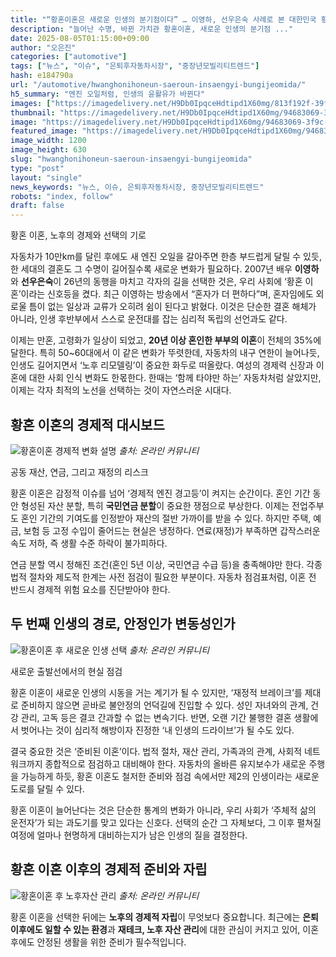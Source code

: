 ```yaml
---
title: "“황혼이혼은 새로운 인생의 분기점이다” … 이영하, 선우은숙 사례로 본 대한민국 황혼이혼, 시대가 변했다"
description: "늘어난 수명, 바뀐 가치관 황혼이혼, 새로운 인생의 분기점 ..."
date: 2025-08-05T01:15:00+09:00
author: "오은진"
categories: ["automotive"]
tags: ["뉴스", "이슈", "은퇴후자동차시장", "중장년모빌리티트렌드"]
hash: e184790a
url: "/automotive/hwanghonihoneun-saeroun-insaengyi-bungijeomida/"
h5_summary: "엔진 오일처럼, 인생의 윤활유가 바뀐다"
images: ["https://imagedelivery.net/H9Db0IpqceHdtipd1X60mg/813f192f-39fc-49ff-4b03-219b75770600/public", "https://imagedelivery.net/H9Db0IpqceHdtipd1X60mg/3122bd3f-29ee-43cb-2a58-074803c20a00/public", "https://imagedelivery.net/H9Db0IpqceHdtipd1X60mg/94683069-3f9c-4549-562c-c20594794d00/public", "https://imagedelivery.net/H9Db0IpqceHdtipd1X60mg/04fd852d-67e5-4700-d203-289fab96e900/public"]
thumbnail: "https://imagedelivery.net/H9Db0IpqceHdtipd1X60mg/94683069-3f9c-4549-562c-c20594794d00/public"
image: "https://imagedelivery.net/H9Db0IpqceHdtipd1X60mg/94683069-3f9c-4549-562c-c20594794d00/public"
featured_image: "https://imagedelivery.net/H9Db0IpqceHdtipd1X60mg/94683069-3f9c-4549-562c-c20594794d00/public"
image_width: 1200
image_height: 630
slug: "hwanghonihoneun-saeroun-insaengyi-bungijeomida"
type: "post"
layout: "single"
news_keywords: "뉴스, 이슈, 은퇴후자동차시장, 중장년모빌리티트렌드"
robots: "index, follow"
draft: false
---
```


황혼 이혼, 노후의 경제와 선택의 기로

자동차가 10만km를 달린 후에도 새 엔진 오일을 갈아주면 한층 부드럽게 달릴 수 있듯, 한 세대의 결혼도 그 수명이 길어질수록 새로운 변화가 필요하다. 2007년 배우 **이영하**와 **선우은숙**이 26년의 동행을 마치고 각자의 길을 선택한 것은, 우리 사회에 ‘황혼 이혼’이라는 신호등을 켰다. 최근 이영하는 방송에서 “혼자가 더 편하다”며, 혼자임에도 외로울 틈이 없는 일상과 교류가 오히려 쉼이 된다고 밝혔다. 이것은 단순한 결혼 해체가 아니라, 인생 후반부에서 스스로 운전대를 잡는 심리적 독립의 선언과도 같다.

이제는 만혼, 고령화가 일상이 되었고, **20년 이상 혼인한 부부의 이혼**이 전체의 35%에 달한다. 특히 50~60대에서 이 같은 변화가 뚜렷한데, 자동차의 내구 연한이 늘어나듯, 인생도 길어지면서 ‘노후 리모델링’이 중요한 화두로 떠올랐다. 여성의 경제력 신장과 이혼에 대한 사회 인식 변화도 한몫한다. 한때는 ‘함께 타야만 하는’ 자동차처럼 살았지만, 이제는 각자 최적의 노선을 선택하는 것이 자연스러운 시대다.

## 황혼 이혼의 경제적 대시보드  

![황혼이혼 경제적 변화 설명](https://imagedelivery.net/H9Db0IpqceHdtipd1X60mg/3122bd3f-29ee-43cb-2a58-074803c20a00/public)
*출처: 온라인 커뮤니티*

공동 재산, 연금, 그리고 재정의 리스크

황혼 이혼은 감정적 이슈를 넘어 ‘경제적 엔진 경고등’이 켜지는 순간이다. 혼인 기간 동안 형성된 자산 분할, 특히 **국민연금 분할**이 중요한 쟁점으로 부상한다. 이제는 전업주부도 혼인 기간의 기여도를 인정받아 재산의 절반 가까이를 받을 수 있다. 하지만 주택, 예금, 보험 등 고정 수입이 줄어드는 현실은 냉정하다. 연료(재정)가 부족하면 갑작스러운 속도 저하, 즉 생활 수준 하락이 불가피하다.

연금 분할 역시 정해진 조건(혼인 5년 이상, 국민연금 수급 등)을 충족해야만 한다. 각종 법적 절차와 제도적 한계는 사전 점검이 필요한 부분이다. 자동차 점검표처럼, 이혼 전 반드시 경제적 위험 요소를 진단받아야 한다.

## 두 번째 인생의 경로, 안정인가 변동성인가  

![황혼이혼 후 새로운 인생 선택](https://imagedelivery.net/H9Db0IpqceHdtipd1X60mg/04fd852d-67e5-4700-d203-289fab96e900/public)
*출처: 온라인 커뮤니티*

새로운 출발선에서의 현실 점검

황혼 이혼이 새로운 인생의 시동을 거는 계기가 될 수 있지만, ‘재정적 브레이크’를 제대로 준비하지 않으면 곧바로 불안정의 언덕길에 진입할 수 있다. 성인 자녀와의 관계, 건강 관리, 고독 등은 결코 간과할 수 없는 변속기다. 반면, 오랜 기간 불행한 결혼 생활에서 벗어나는 것이 심리적 해방이자 진정한 ‘내 인생의 드라이브’가 될 수도 있다.

결국 중요한 것은 ‘준비된 이혼’이다. 법적 절차, 재산 관리, 가족과의 관계, 사회적 네트워크까지 종합적으로 점검하고 대비해야 한다. 자동차의 올바른 유지보수가 새로운 주행을 가능하게 하듯, 황혼 이혼도 철저한 준비와 점검 속에서만 제2의 인생이라는 새로운 도로를 달릴 수 있다.

황혼 이혼이 늘어난다는 것은 단순한 통계의 변화가 아니라, 우리 사회가 ‘주체적 삶의 운전자’가 되는 과도기를 맞고 있다는 신호다. 선택의 순간 그 자체보다, 그 이후 펼쳐질 여정에 얼마나 현명하게 대비하는지가 남은 인생의 질을 결정한다.

## 황혼 이혼 이후의 경제적 준비와 자립

![황혼이혼 후 노후자산 관리](https://imagedelivery.net/H9Db0IpqceHdtipd1X60mg/813f192f-39fc-49ff-4b03-219b75770600/public)
*출처: 온라인 커뮤니티*

황혼 이혼을 선택한 뒤에는 **노후의 경제적 자립**이 무엇보다 중요합니다. 최근에는 **은퇴 이후에도 일할 수 있는 환경**과 **재테크, 노후 자산 관리**에 대한 관심이 커지고 있어, 이혼 후에도 안정된 생활을 위한 준비가 필수적입니다.

